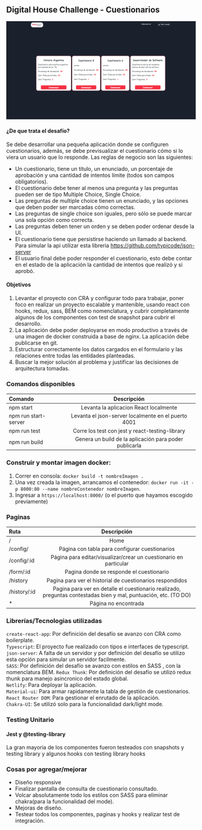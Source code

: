 ## Digital House Challenge - Cuestionarios

![Demo Image](./src/assets/images/home-demo.png)

#### ¿De que trata el desafío?
Se debe desarrollar una pequeña aplicación donde se configuren cuestionarios, además, se debe previsualizar el cuestionario cómo si lo viera un usuario que lo responde. Las reglas de negocio son las siguientes: 
* Un cuestionario, tiene un título, un enunciado, un porcentaje de aprobación y una cantidad de intentos límite (todos son campos obligatorios). 
* El cuestionario debe tener al menos una pregunta y las preguntas pueden ser de tipo Multiple Choice, Single Choice. 
* Las preguntas de multiple choice tienen un enunciado, y las opciones que deben poder ser marcadas cómo correctas. 
* Las preguntas de single choice son iguales, pero sólo se puede marcar una sola opción como correcta. 
* Las preguntas deben tener un orden y se deben poder ordenar desde la UI. 
* El cuestionario tiene que persistirse haciendo un llamado al backend. Para simular la api utilizar esta libreria https://github.com/typicode/json-server 
* El usuario final debe poder responder el cuestionario, esto debe contar en el estado de la aplicación la cantidad de intentos que realizó y si aprobó.


#### Objetivos 
1. Levantar el proyecto con CRA y configurar todo para trabajar, poner foco en realizar un proyecto escalable y mantenible, usando react con hooks, redux, sass, BEM como nomenclatura, y cubrir completamente algunos de los componentes con test de snapshot para cubrir el desarrollo. 
2. La aplicación debe poder deployarse en modo productivo a través de una imagen de docker construida a base de nginx. La aplicación debe publicarse en git. 
3. Estructurar correctamente los datos cargados en el formulario y las relaciones entre todas las entidades planteadas. 
4. Buscar la mejor solución al problema y justificar las decisiones de arquitectura tomadas.


### Comandos disponibles 
| Comando  | Descripción  | 
| :------------ |:---------------:|
| npm start      | Levanta la aplicacion React localmente |
| npm run start-server      | Levanta el json-server localmente en el puerto 4001 |
| npm run test      | Corre los test con jest y react-testing-library           |
| npm run build | Genera un build de la aplicación para poder publicarla        |

### Construir y montar imagen docker:
1. Correr en consola: `docker build -t nombreImagen .`
2. Una vez creada la imagen, arrancamos el contenedor: `docker run -it -p 8000:80 --name nombreContenedor nombreImagen`.
3. Ingresar a `https://localhost:8000/`  (o el puerto que hayamos escogido previamente)

### Paginas
| Ruta  | Descripción  | 
| :------------ |:---------------:|
| /      | Home |
| /config/      | Página con tabla para configurar cuestionarios     |
| /config/:id      | Página para editar/visualizar/crear un cuestionario en particular     |
| /form/:id | Pagina donde se responde el cuestionario        |
| /history | Pagina para ver el historial de cuestionarios respondidos        |
| /history/:id | Pagina para ver en detalle el cuestionario realizado, preguntas contestadas bien y mal, puntuación, etc. (TO DO)        |
| * | Página no encontrada        |

### Librerías/Tecnologias utilizadas
`create-react-app`: Por definición del desafío se avanzo con CRA como boilerplate.  
`Typescript`: El proyecto fue realizado con tipos e interfaces de typescript.  
`json-server`: A falta de un servidor y por definición del desafío se utilizo esta opción para simular un servidor facilmente.  
`SASS`: Por definición del desafío se avanzo con estilos en SASS , con la nomenclatura BEM.
`Redux Thunk`: Por definición del desafío se utilizó redux thunk para manejo asincronico del estado global.  
`Netlify`: Para deployar la aplicación.  
`Material-ui`: Para armar rapidamente la tabla de gestión de cuestionarios.  
`React Router DOM`: Para gestionar el enrutado de la aplicación.  
`Chakra-UI`: Se utilizó solo para la funcionalidad dark/light mode.  

### Testing Unitario
#### Jest y @testing-library 
La gran mayoria de los componentes fueron testeados con snapshots y testing library y algunos hooks con testing library hooks


### Cosas por agregar/mejorar
* Diseño responsive
* Finalizar pantalla de consulta de cuestionario consultado.
* Volcar absolutamente todo los estilos con SASS para eliminar chakra(para la funcionalidad del mode).
* Mejoras de diseño.
* Testear todos los componentes, paginas y hooks y realizar test de integración.